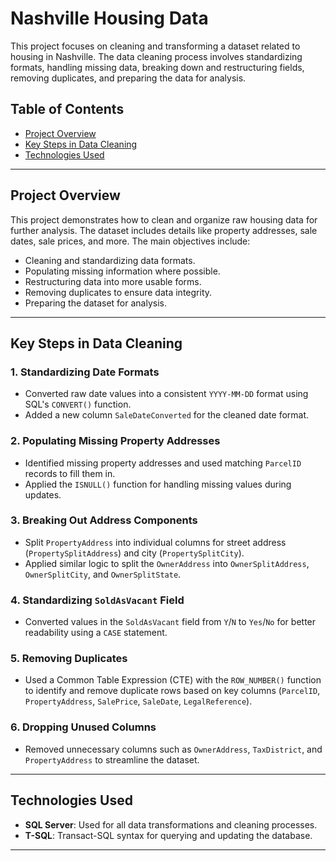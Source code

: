 # Nashville Housing Data

This project focuses on cleaning and transforming a dataset related to housing in Nashville. The data cleaning process involves standardizing formats, handling missing data, breaking down and restructuring fields, removing duplicates, and preparing the data for analysis.

## Table of Contents
- [Project Overview](#project-overview)
- [Key Steps in Data Cleaning](#key-steps-in-data-cleaning)
- [Technologies Used](#technologies-used)

---

## Project Overview
This project demonstrates how to clean and organize raw housing data for further analysis. The dataset includes details like property addresses, sale dates, sale prices, and more. The main objectives include:
- Cleaning and standardizing data formats.
- Populating missing information where possible.
- Restructuring data into more usable forms.
- Removing duplicates to ensure data integrity.
- Preparing the dataset for analysis.

---

## Key Steps in Data Cleaning

### 1. Standardizing Date Formats
- Converted raw date values into a consistent `YYYY-MM-DD` format using SQL's `CONVERT()` function.
- Added a new column `SaleDateConverted` for the cleaned date format.

### 2. Populating Missing Property Addresses
- Identified missing property addresses and used matching `ParcelID` records to fill them in.
- Applied the `ISNULL()` function for handling missing values during updates.

### 3. Breaking Out Address Components
- Split `PropertyAddress` into individual columns for street address (`PropertySplitAddress`) and city (`PropertySplitCity`).
- Applied similar logic to split the `OwnerAddress` into `OwnerSplitAddress`, `OwnerSplitCity`, and `OwnerSplitState`.

### 4. Standardizing `SoldAsVacant` Field
- Converted values in the `SoldAsVacant` field from `Y`/`N` to `Yes`/`No` for better readability using a `CASE` statement.

### 5. Removing Duplicates
- Used a Common Table Expression (CTE) with the `ROW_NUMBER()` function to identify and remove duplicate rows based on key columns (`ParcelID`, `PropertyAddress`, `SalePrice`, `SaleDate`, `LegalReference`).

### 6. Dropping Unused Columns
- Removed unnecessary columns such as `OwnerAddress`, `TaxDistrict`, and `PropertyAddress` to streamline the dataset.

---

## Technologies Used
- **SQL Server**: Used for all data transformations and cleaning processes.
- **T-SQL**: Transact-SQL syntax for querying and updating the database.

---
